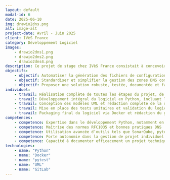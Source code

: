 ```yaml
---
layout: default
modal-id: 6
date: 2025-06-10
img: drawio2dns.png
alt: image-alt
project-date: Avril - Juin 2025
client: IVèS France
category: Développement Logiciel
images:
    - drawio2dns1.png
    - drawio2dns2.png
    - drawio2dns4.png
description: Ce projet de stage chez IVèS France consistait à concevoir et réaliser un outil innovant de configuration et visualisation automatique des zones DNS à partir d'un schéma visuel réalisé sur Draw.io. Cet outil permet d'importer facilement un diagramme Draw.io décrivant les différentes zones DNS et de générer automatiquement les fichiers de configuration conformes aux normes RFC1035, directement exploitables par des fournisseurs DNS comme OVH ou Cloudflare. <br><br> L'objectif était d'automatiser et de simplifier considérablement la gestion et la maintenance de plus de 1500 entrées DNS réparties sur plusieurs environnements de développement, préproduction et production, en facilitant également la détection des erreurs.
objectifs:
    - objectif: Automatiser la génération des fichiers de configuration DNS à partir de diagrammes Draw.io
    - objectif: Standardiser et simplifier la gestion des zones DNS complexes
    - objectif: Proposer une solution robuste, testée, documentée et facile à utiliser pour les équipes techniques
individuel:
    - travail: Réalisation complète de toutes les étapes du projet, de la conception initiale à la livraison finale
    - travail: Développement intégral du logiciel en Python, incluant le parsing XML avancé
    - travail: Conception des modèles UML et rédaction complète de la documentation technique
    - travail: Mise en place des tests unitaires et validation du logiciel par SonarQube
    - travail: Packaging final du logiciel via Docker et rédaction du guide utilisateur complet
competences:
    - competence: Expertise dans le développement Python, notamment en parsing XML et gestion avancée des fichiers
    - competence: Maîtrise des normes RFC1035 et bonnes pratiques DNS
    - competence: Utilisation avancée d’outils tels que SonarQube, pytest, Docker, et PlantUML
    - competence: Forte autonomie dans la gestion de projet individuel avec une approche Agile adaptée au contexte professionnel
    - competence: Capacité à documenter efficacement un projet technique complexe
technologies:
    - name: "Python"
    - name: "Docker"
    - name: "pytest"
    - name: "UML"
    - name: "GitLab"
---
```

